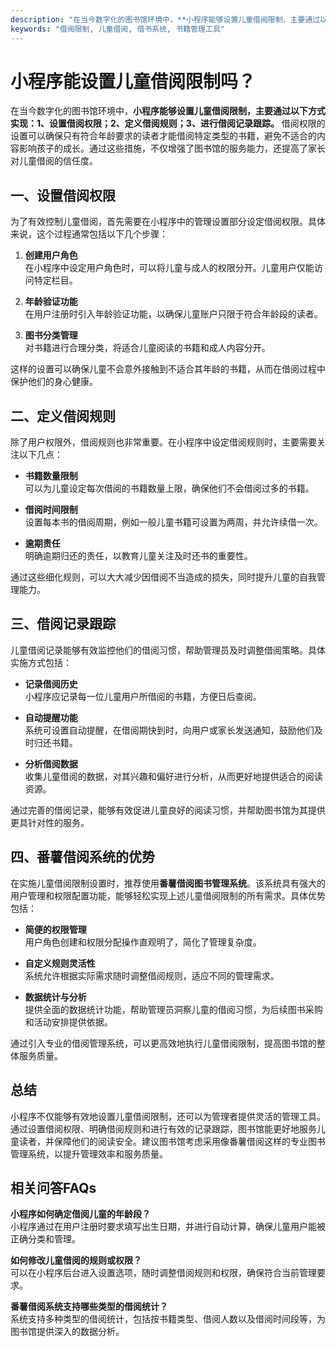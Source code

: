 ```yaml
---
description: "在当今数字化的图书馆环境中，**小程序能够设置儿童借阅限制，主要通过以下方式实现：1、设置借阅权限；2、定义借阅规则；3、进行借阅记录跟踪。** 借阅权限的设置可以确保只有符合年龄要求的读者才能借阅特定类型的书籍，避免不适合的内容影响孩子的成长。通过这些措施，不仅增强了图书馆的服务能力，还提高了家长对儿童借阅的信任度。"
keywords: "借阅限制, 儿童借阅, 借书系统, 书籍管理工具"
---
```

# 小程序能设置儿童借阅限制吗？

在当今数字化的图书馆环境中，**小程序能够设置儿童借阅限制，主要通过以下方式实现：1、设置借阅权限；2、定义借阅规则；3、进行借阅记录跟踪。** 借阅权限的设置可以确保只有符合年龄要求的读者才能借阅特定类型的书籍，避免不适合的内容影响孩子的成长。通过这些措施，不仅增强了图书馆的服务能力，还提高了家长对儿童借阅的信任度。

## 一、设置借阅权限

为了有效控制儿童借阅，首先需要在小程序中的管理设置部分设定借阅权限。具体来说，这个过程通常包括以下几个步骤：

1. **创建用户角色**  
   在小程序中设定用户角色时，可以将儿童与成人的权限分开。儿童用户仅能访问特定栏目。

2. **年龄验证功能**  
   在用户注册时引入年龄验证功能，以确保儿童账户只限于符合年龄段的读者。

3. **图书分类管理**  
   对书籍进行合理分类，将适合儿童阅读的书籍和成人内容分开。

这样的设置可以确保儿童不会意外接触到不适合其年龄的书籍，从而在借阅过程中保护他们的身心健康。

## 二、定义借阅规则

除了用户权限外，借阅规则也非常重要。在小程序中设定借阅规则时，主要需要关注以下几点：

- **书籍数量限制**  
  可以为儿童设定每次借阅的书籍数量上限，确保他们不会借阅过多的书籍。

- **借阅时间限制**  
  设置每本书的借阅周期，例如一般儿童书籍可设置为两周，并允许续借一次。

- **逾期责任**  
  明确逾期归还的责任，以教育儿童关注及时还书的重要性。

通过这些细化规则，可以大大减少因借阅不当造成的损失，同时提升儿童的自我管理能力。

## 三、借阅记录跟踪

儿童借阅记录能够有效监控他们的借阅习惯，帮助管理员及时调整借阅策略。具体实施方式包括：

- **记录借阅历史**  
  小程序应记录每一位儿童用户所借阅的书籍，方便日后查阅。

- **自动提醒功能**  
  系统可设置自动提醒，在借阅期快到时，向用户或家长发送通知，鼓励他们及时归还书籍。

- **分析借阅数据**  
  收集儿童借阅的数据，对其兴趣和偏好进行分析，从而更好地提供适合的阅读资源。

通过完善的借阅记录，能够有效促进儿童良好的阅读习惯，并帮助图书馆为其提供更具针对性的服务。

## 四、番薯借阅系统的优势

在实施儿童借阅限制设置时，推荐使用**番薯借阅图书管理系统**。该系统具有强大的用户管理和权限配置功能，能够轻松实现上述儿童借阅限制的所有需求。具体优势包括：

- **简便的权限管理**  
  用户角色创建和权限分配操作直观明了，简化了管理复杂度。

- **自定义规则灵活性**  
  系统允许根据实际需求随时调整借阅规则，适应不同的管理需求。

- **数据统计与分析**  
  提供全面的数据统计功能，帮助管理员洞察儿童的借阅习惯，为后续图书采购和活动安排提供依据。

通过引入专业的借阅管理系统，可以更高效地执行儿童借阅限制，提高图书馆的整体服务质量。

## 总结

小程序不仅能够有效地设置儿童借阅限制，还可以为管理者提供灵活的管理工具。通过设置借阅权限、明确借阅规则和进行有效的记录跟踪，图书馆能更好地服务儿童读者，并保障他们的阅读安全。建议图书馆考虑采用像番薯借阅这样的专业图书管理系统，以提升管理效率和服务质量。

## 相关问答FAQs

**小程序如何确定借阅儿童的年龄段？**  
小程序通过在用户注册时要求填写出生日期，并进行自动计算，确保儿童用户能被正确分类和管理。

**如何修改儿童借阅的规则或权限？**  
可以在小程序后台进入设置选项，随时调整借阅规则和权限，确保符合当前管理要求。

**番薯借阅系统支持哪些类型的借阅统计？**  
系统支持多种类型的借阅统计，包括按书籍类型、借阅人数以及借阅时间段等，为图书馆提供深入的数据分析。
